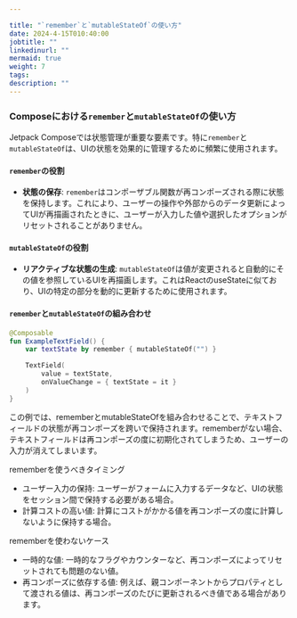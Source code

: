 ```yaml
---

title: "`remember`と`mutableStateOf`の使い方"
date: 2024-4-15T010:40:00
jobtitle: ""
linkedinurl: ""
mermaid: true
weight: 7
tags:
description: ""
---
```


### Composeにおける`remember`と`mutableStateOf`の使い方

Jetpack Composeでは状態管理が重要な要素です。特に`remember`と`mutableStateOf`は、UIの状態を効果的に管理するために頻繁に使用されます。

#### `remember`の役割

- **状態の保存**: `remember`はコンポーザブル関数が再コンポーズされる際に状態を保持します。これにより、ユーザーの操作や外部からのデータ更新によってUIが再描画されたときに、ユーザーが入力した値や選択したオプションがリセットされることがありません。

#### `mutableStateOf`の役割

- **リアクティブな状態の生成**: `mutableStateOf`は値が変更されると自動的にその値を参照しているUIを再描画します。これはReactのuseStateに似ており、UIの特定の部分を動的に更新するために使用されます。

#### `remember`と`mutableStateOf`の組み合わせ

```kotlin
@Composable
fun ExampleTextField() {
    var textState by remember { mutableStateOf("") }

    TextField(
        value = textState,
        onValueChange = { textState = it }
    )
}
```

この例では、rememberとmutableStateOfを組み合わせることで、テキストフィールドの状態が再コンポーズを跨いで保持されます。rememberがない場合、テキストフィールドは再コンポーズの度に初期化されてしまうため、ユーザーの入力が消えてしまいます。

rememberを使うべきタイミング

- ユーザー入力の保持: ユーザーがフォームに入力するデータなど、UIの状態をセッション間で保持する必要がある場合。
- 計算コストの高い値: 計算にコストがかかる値を再コンポーズの度に計算しないように保持する場合。

rememberを使わないケース

- 一時的な値: 一時的なフラグやカウンターなど、再コンポーズによってリセットされても問題のない値。
- 再コンポーズに依存する値: 例えば、親コンポーネントからプロパティとして渡される値は、再コンポーズのたびに更新されるべき値である場合があります。
